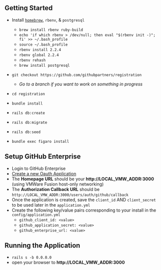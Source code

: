 ## Getting Started
- Install [`homebrew`](http://brew.sh/), `rbenv`, & `postgresql`
  - `brew install rbenv ruby-build`
  - `echo 'if which rbenv > /dev/null; then eval "$(rbenv init -)"; fi' >> ~/.bash_profile`
  - `source ~/.bash_profile`
  - `rbenv install 2.2.4`
  - `rbenv global 2.2.4`
  - `rbenv rehash`
  - `brew install postgresql`

- `git checkout https://github.com/githubpartners/registration`
  - _Go to a branch if you want to work on something in progress_
- `cd registration`
- `bundle install`
- `rails db:create`
- `rails db:migrate`
- `rails db:seed`
- `bundle exec figaro install`

## Setup GitHub Enterprise
- Login to GitHub Enterprise
- [Create a new Oauth Application](https://help.github.com/enterprise/admin/guides/user-management/using-github-oauth/)
- The **Homepage URL** should be your **http://LOCAL_VMW_ADDR:3000** (using VMWare Fusion host-only networking)
- The **Authorization Callback URL** should be `http://LOCAL_VMW_ADDR:3000/users/auth/github/callback`
- Once the application is created, save the `client_id` AND `client_secret` to be used later in the `application.yml`
- Create the following key/value pairs corresponding to your install in the `config/application.yml`
  - `github_client_id: <value>`
  - `github_application_secret: <value>`
  - `github_enterprise_url: <value>`

## Running the Application
- `rails s -b 0.0.0.0`
- open your browser to **http://LOCAL_VMW_ADDR:3000** 
